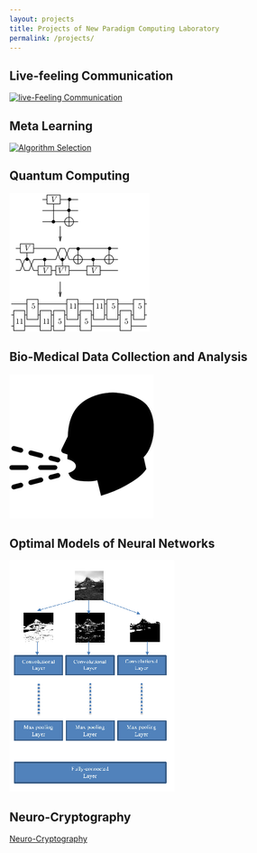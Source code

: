 ```yaml
---
layout: projects
title: Projects of New Paradigm Computing Laboratory
permalink: /projects/
---
```


<h2>Live-feeling Communication</h2>

[![live-Feeling Communication](/images/thehubs.png)](/projects/lfc.md)

<h2>Meta Learning</h2>

[![Algorithm Selection](/images/platform1s.png)](/projects/as.md)

<h2>Quantum Computing</h2>

[![Quantum Computing](/images/time_expansion_circuit.png)](/projects/qc.md)

<h2>Bio-Medical Data Collection and Analysis</h2>

[![Bio-Medical Data Collection and Analysis](/images/cough.png)](/projects/biomed.md)


<h2>Optimal Models of Neural Networks</h2>

[![Optimal Models of Neural Networks](/images/Common_classifier.png)](/projects/ai.md)

<h2>Neuro-Cryptography</h2>

[Neuro-Cryptography](/project/neurocrypt.md)





